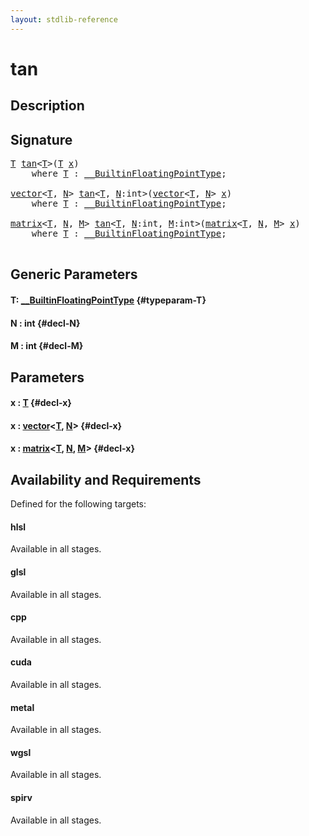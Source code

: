 ```yaml
---
layout: stdlib-reference
---
```


# tan

## Description





## Signature 

<pre>
<a href="/stdlib-reference/global-decls/tan#typeparam-T" class="code_type">T</a> <a href="/stdlib-reference/global-decls/tan">tan</a>&lt;<a href="/stdlib-reference/global-decls/tan#typeparam-T" class="code_type">T</a>&gt;(<a href="/stdlib-reference/global-decls/tan#typeparam-T" class="code_type">T</a> <a href="/stdlib-reference/global-decls/tan#decl-x" class="code_param">x</a>)
    <span class='code_keyword'>where</span> <a href="/stdlib-reference/global-decls/tan#typeparam-T" class="code_type">T</a> : <a href="/stdlib-reference/interfaces/BuiltinFloatingPointType/index" class="code_type">__BuiltinFloatingPointType</a>;

<a href="/stdlib-reference/types/vector/index" class="code_type">vector</a>&lt;<a href="/stdlib-reference/global-decls/tan#typeparam-T" class="code_type">T</a>, <a href="/stdlib-reference/global-decls/tan#decl-N" class="code_var">N</a>&gt; <a href="/stdlib-reference/global-decls/tan">tan</a>&lt;<a href="/stdlib-reference/global-decls/tan#typeparam-T" class="code_type">T</a>, <a href="/stdlib-reference/global-decls/tan#decl-N" class="code_var">N</a>:<span class="code_keyword">int</span>&gt;(<a href="/stdlib-reference/types/vector/index" class="code_type">vector</a>&lt;<a href="/stdlib-reference/global-decls/tan#typeparam-T" class="code_type">T</a>, <a href="/stdlib-reference/global-decls/tan#decl-N" class="code_var">N</a>&gt; <a href="/stdlib-reference/global-decls/tan#decl-x" class="code_param">x</a>)
    <span class='code_keyword'>where</span> <a href="/stdlib-reference/global-decls/tan#typeparam-T" class="code_type">T</a> : <a href="/stdlib-reference/interfaces/BuiltinFloatingPointType/index" class="code_type">__BuiltinFloatingPointType</a>;

<a href="/stdlib-reference/types/matrix/index" class="code_type">matrix</a>&lt;<a href="/stdlib-reference/global-decls/tan#typeparam-T" class="code_type">T</a>, <a href="/stdlib-reference/global-decls/tan#decl-N" class="code_var">N</a>, <a href="/stdlib-reference/global-decls/tan#decl-M" class="code_var">M</a>&gt; <a href="/stdlib-reference/global-decls/tan">tan</a>&lt;<a href="/stdlib-reference/global-decls/tan#typeparam-T" class="code_type">T</a>, <a href="/stdlib-reference/global-decls/tan#decl-N" class="code_var">N</a>:<span class="code_keyword">int</span>, <a href="/stdlib-reference/global-decls/tan#decl-M" class="code_var">M</a>:<span class="code_keyword">int</span>&gt;(<a href="/stdlib-reference/types/matrix/index" class="code_type">matrix</a>&lt;<a href="/stdlib-reference/global-decls/tan#typeparam-T" class="code_type">T</a>, <a href="/stdlib-reference/global-decls/tan#decl-N" class="code_var">N</a>, <a href="/stdlib-reference/global-decls/tan#decl-M" class="code_var">M</a>&gt; <a href="/stdlib-reference/global-decls/tan#decl-x" class="code_param">x</a>)
    <span class='code_keyword'>where</span> <a href="/stdlib-reference/global-decls/tan#typeparam-T" class="code_type">T</a> : <a href="/stdlib-reference/interfaces/BuiltinFloatingPointType/index" class="code_type">__BuiltinFloatingPointType</a>;

</pre>

## Generic Parameters

#### T: [\_\_BuiltinFloatingPointType](/stdlib-reference/interfaces/BuiltinFloatingPointType/index) {#typeparam-T}
#### N  : int {#decl-N}
#### M  : int {#decl-M}

## Parameters

#### x  : [T](/stdlib-reference/global-decls/tan#typeparam-T) {#decl-x}
#### x  : [vector](/stdlib-reference/types/vector/index)\<[T](/stdlib-reference/types/vector/index#typeparam-T), [N](/stdlib-reference/types/vector/index#decl-N)\> {#decl-x}
#### x  : [matrix](/stdlib-reference/types/matrix/index)\<[T](/stdlib-reference/types/matrix/T), [N](/stdlib-reference/types/matrix/index#decl-N), [M](/stdlib-reference/types/matrix/index#decl-M)\> {#decl-x}

## Availability and Requirements

Defined for the following targets:

#### hlsl
Available in all stages.

#### glsl
Available in all stages.

#### cpp
Available in all stages.

#### cuda
Available in all stages.

#### metal
Available in all stages.

#### wgsl
Available in all stages.

#### spirv
Available in all stages.



